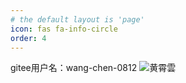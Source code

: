 ```yaml
---
# the default layout is 'page'
icon: fas fa-info-circle
order: 4
---
```

gitee用户名：wang-chen-0812
![黄霄雲](/images/bread.jpg)
